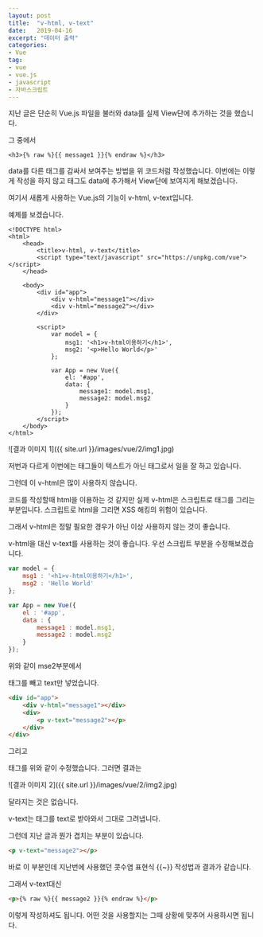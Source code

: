 ```yaml
---
layout: post
title:  "v-html, v-text"
date:   2019-04-16
excerpt: "데이터 출력"
categories:
- Vue
tag:
- vue
- vue.js
- javascript
- 자바스크립트
---
```

지난 글은 단순히 Vue.js 파일을 불러와 data를 실제 View단에 추가하는 것을 했습니다.

그 중에서

```vue
<h3>{% raw %}{{ message1 }}{% endraw %}</h3>
```

data를 다른 태그를 감싸서 보여주는 방법을 위 코드처럼 작성했습니다. 이번에는 이렇게 작성을 하지 않고 태그도 data에 추가해서 View단에 보여지게 해보겠습니다.

여기서 새롭게 사용하는 Vue.js의 기능이 v-html, v-text입니다.

예제를 보겠습니다.

```vue
<!DOCTYPE html>
<html>
    <head>
        <title>v-html, v-text</title>
        <script type="text/javascript" src="https://unpkg.com/vue"></script>
    </head>

    <body>
        <div id="app">
            <div v-html="message1"></div>
            <div v-html="message2"></div>
        </div>

        <script>
            var model = {
                msg1: '<h1>v-html이용하기</h1>',
                msg2: '<p>Hello World</p>'
            };

            var App = new Vue({
                el: '#app',
                data: {
                    message1: model.msg1,
                    message2: model.msg2
                }
            });
        </script>
    </body>
</html>
```

![결과 이미지 1]({{ site.url }}/images/vue/2/img1.jpg)

저번과 다르게 이번에는 태그들이 텍스트가 아닌 태그로서 일을 잘 하고 있습니다.

그런데 이 v-html은 많이 사용하지 않습니다.

코드를 작성할때 html을 이용하는 것 같지만 실제 v-html은 스크립트로 태그를 그리는 부분입니다. 스크립트로 html을 그리면 XSS 해킹의 위험이 있습니다.

그래서 v-html은 정말 필요한 경우가 아닌 이상 사용하지 않는 것이 좋습니다.

v-html을 대신 v-text를 사용하는 것이 좋습니다. 우선 스크립트 부분을 수정해보겠습니다.

```javascript
var model = {
    msg1 : '<h1>v-html이용하기</h1>',
    msg2 : 'Hello World'
};

var App = new Vue({
    el : '#app',
    data : {
        message1 : model.msg1,
        message2 : model.msg2
    }
});
```

위와 같이 mse2부분에서 <p>태그를 빼고 text만 넣었습니다.

```html
<div id="app">
    <div v-html="message1"></div>
    <div>
        <p v-text="message2"></p>
    </div>
</div>
```

그리고 <div id="app">태그를 위와 같이 수정했습니다. 그러면 결과는

![결과 이미지 2]({{ site.url }}/images/vue/2/img2.jpg)

달라지는 것은 없습니다.

v-text는 태그를 text로 받아와서 그대로 그려냅니다.

그런데 지난 글과 뭔가 겹치는 부분이 있습니다.

```html
<p v-text="message2"></p>
```

바로 이 부분인데 지난번에 사용했던 콧수염 표현식 {{~}} 작성법과 결과가 같습니다.

그래서 v-text대신

```html
<p>{% raw %}{{ message2 }}{% endraw %}</p>
```

이렇게 작성하셔도 됩니다. 어떤 것을 사용할지는 그때 상황에 맞추어 사용하시면 됩니다.
